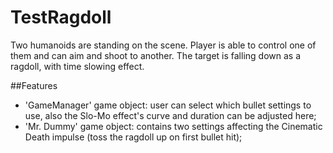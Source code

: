 # TestRagdoll

Two humanoids are standing on the scene. Player is able to control one of them and can aim and shoot to another. The target is falling down as a ragdoll, with time slowing effect.

##Features

- 'GameManager' game object: user can select which bullet settings to use, also the Slo-Mo effect's curve and duration can be adjusted here;
- 'Mr. Dummy' game object: contains two settings affecting the Cinematic Death impulse (toss the ragdoll up on first bullet hit);